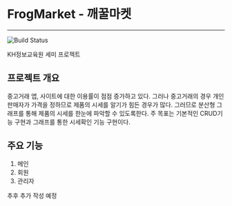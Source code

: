 # FrogMarket - 깨꿀마켓
------------------------------------
![Build Status](https://img.shields.io/github/last-commit/kianpas/frogmarket)

KH정보교육원 세미 프로젝트

## 프로젝트 개요
중고거래 앱, 사이트에 대한 이용률이 점점 증가하고 있다. 그러나 중고거래의 경우 개인 판매자가 가격을 정하므로 
제품의 시세를 알기가 힘든 경우가 많다. 그러므로 분산형 그래프를 통해 제품의 시세를 한눈에 파악할 수 있도록한다. 
주 목표는 기본적인 CRUD기능 구현과 그래프를 통한 시세확인 기능 구현이다.

## 주요 기능
 1. 메인
 2. 회원
 3. 관리자

추후 추가 작성 예정
